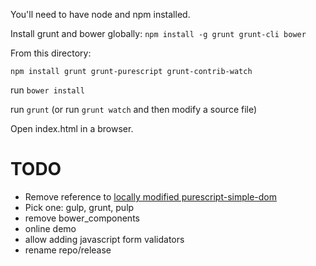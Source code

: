 You'll need to have node and npm installed.

Install grunt and bower globally:
`npm install -g grunt grunt-cli bower`

From this directory:

`npm install grunt grunt-purescript grunt-contrib-watch`

run `bower install`

run `grunt` (or run `grunt watch` and then modify a source file)

Open index.html in a browser.


# TODO

- Remove reference to [locally modified purescript-simple-dom](https://github.com/codygman/tripping-octo-computing-machine/blob/master/bower.json#L26)
- Pick one: gulp, grunt, pulp
- remove bower_components
- online demo
- allow adding javascript form validators
- rename repo/release
